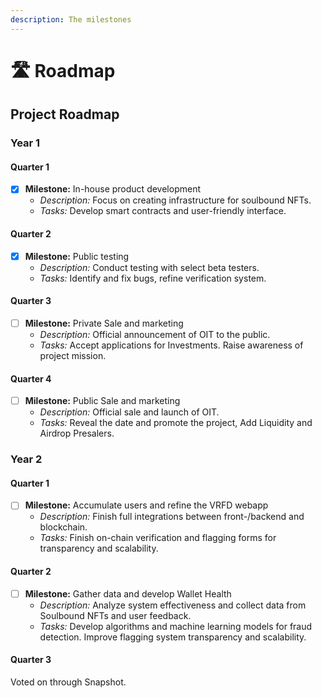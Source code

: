 ```yaml
---
description: The milestones
---
```


# 🛣 Roadmap

## Project Roadmap

### Year 1

#### Quarter 1

* [x] **Milestone:** In-house product development
  * _Description:_ Focus on creating infrastructure for soulbound NFTs.
  * _Tasks:_ Develop smart contracts and user-friendly interface.

#### Quarter 2

* [x] **Milestone:** Public testing
  * _Description:_ Conduct testing with select beta testers.
  * _Tasks:_ Identify and fix bugs, refine verification system.

#### Quarter 3

* [ ] **Milestone:** Private Sale and marketing
  * _Description:_ Official announcement of OIT to the public.
  * _Tasks:_ Accept applications for Investments. Raise awareness of project mission.

#### Quarter 4

* [ ] **Milestone:** Public Sale and marketing
  * _Description:_ Official sale and launch of OIT.
  * _Tasks:_ Reveal the date and promote the project, Add Liquidity and Airdrop Presalers.

### Year 2

#### Quarter 1

* [ ] **Milestone:** Accumulate users and refine the VRFD webapp
  * _Description:_ Finish full integrations between front-/backend and blockchain.
  * _Tasks:_ Finish on-chain verification and flagging forms for transparency and scalability.

#### Quarter 2

* [ ] **Milestone:** Gather data and develop Wallet Health
  * _Description:_ Analyze system effectiveness and collect data from Soulbound NFTs and user feedback.
  * _Tasks:_ Develop algorithms and machine learning models for fraud detection. Improve flagging system transparency and scalability.

#### Quarter 3

Voted on through Snapshot.
